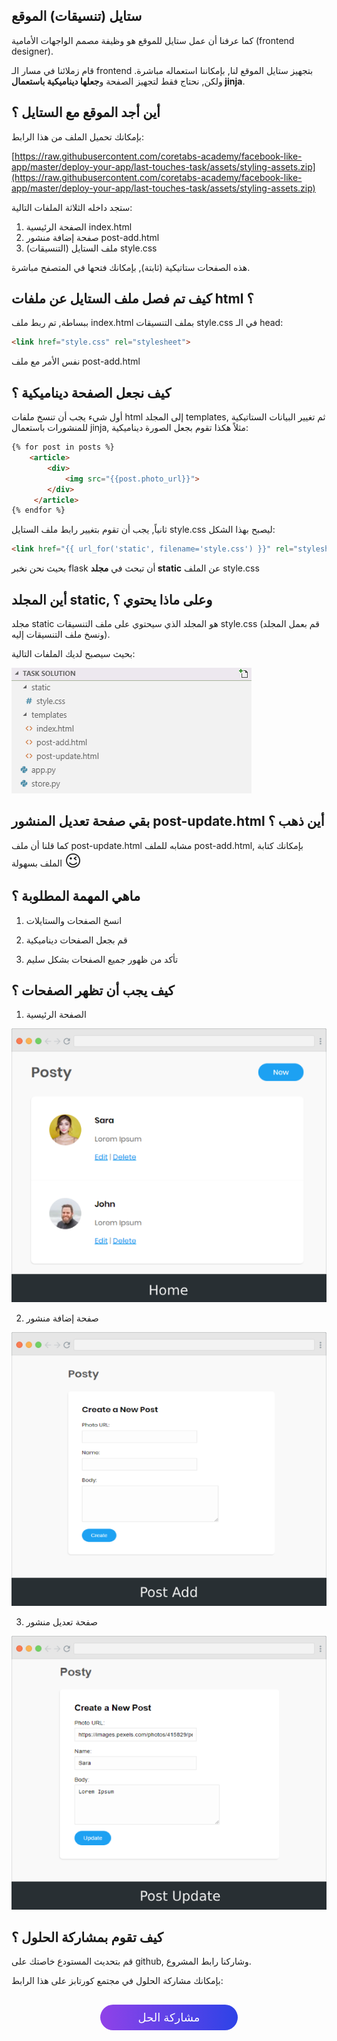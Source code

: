 ## ستايل (تنسيقات) الموقع

كما عرفنا أن عمل ستايل للموقع هو وظيفة مصمم الواجهات الأمامية (frontend designer).

قام زملائنا في مسار الـ frontend بتجهيز ستايل الموقع لنا, بإمكاننا استعماله مباشرة. ولكن, نحتاج فقط لتجهيز الصفحة و**جعلها ديناميكية باستعمال jinja**.

## أين أجد الموقع مع الستايل ؟

بإمكانك تحميل الملف من هذا الرابط:

[https://raw.githubusercontent.com/coretabs-academy/facebook-like-app/master/deploy-your-app/last-touches-task/assets/styling-assets.zip](https://raw.githubusercontent.com/coretabs-academy/facebook-like-app/master/deploy-your-app/last-touches-task/assets/styling-assets.zip)

ستجد داخله الثلاثة الملفات التالية:

1. الصفحة الرئيسية index.html
2. صفحة إضافة منشور post-add.html
3. ملف الستايل (التنسيقات) style.css

هذه الصفحات ستاتيكية (ثابتة), بإمكانك فتحها في المتصفح مباشرة.

## كيف تم فصل ملف الستايل عن ملفات html ؟

ببساطة, تم ربط ملف index.html بملف التنسيقات style.css في الـ head:

```html
<link href="style.css" rel="stylesheet">
```

نفس الأمر مع ملف post-add.html

## كيف نجعل الصفحة ديناميكية ؟

أول شيء يجب أن تنسخ ملفات html إلى المجلد templates, ثم تغيير البيانات الستاتيكية للمنشورات باستعمال jinja, مثلاً هكذا تقوم بجعل الصورة ديناميكية:

```html
{% for post in posts %}
    <article>
        <div>
            <img src="{{post.photo_url}}">
        </div>
     </article>
{% endfor %}
```

ثانياً, يجب أن تقوم بتغيير رابط ملف الستايل style.css ليصبح بهذا الشكل:

```html
<link href="{{ url_for('static', filename='style.css') }}" rel="stylesheet">
```

بحيث نحن نخبر flask أن تبحث في **مجلد static** عن الملف style.css

## أين المجلد static, وعلى ماذا يحتوي ؟

مجلد static هو المجلد الذي سيحتوي على ملف التنسيقات style.css (قم بعمل المجلد ونسخ ملف التنسيقات إليه).

بحيث سيصبح لديك الملفات التالية:

![folder-structure](./assets/folder-structure.png)

## بقي صفحة تعديل المنشور post-update.html أين ذهب ؟

كما قلنا أن ملف post-update.html مشابه للملف post-add.html, بإمكانك كتابة الملف بسهولة <span style="font-size: 26px;">:wink:</span>

## ماهي المهمة المطلوبة ؟

1. انسخ الصفحات والستايلات

2. قم بجعل الصفحات ديناميكية

3. تأكد من ظهور جميع الصفحات بشكل سليم

## كيف يجب أن تظهر الصفحات ؟

1. الصفحة الرئيسية

![home](./assets/home.png)

2. صفحة إضافة منشور

![post-add](./assets/post-add.png)

3. صفحة تعديل منشور

![post-update](./assets/post-update.png)


## كيف تقوم بمشاركة الحلول ؟

قم بتحديث المستودع خاصتك على github, وشاركنا رابط المشروع.

بإمكانك مشاركة الحلول في مجتمع كورتابز على هذا الرابط:

<a href="https://forums.coretabs.net/t/مشاركة-حلول-اللمسات-الأخيرة/1367" style="display: block; width: 200px; background-color: #5355e8; background-image:linear-gradient(to left, #2d43e7, #9042e8); color:#fff; padding: 10px; margin: 30px auto; border-radius:100px; text-decoration: none; font-size: 18px; text-align: center;">مشاركة الحل</a>